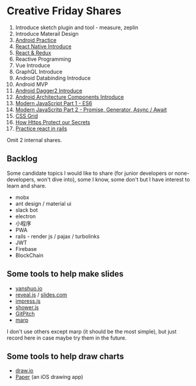 # Creative Friday Shares

1. Introduce sketch plugin and tool - measure, zeplin
1. Introduce Materail Design
1. [Android Practice](./cf-android-practice)
1. [React Native Introduce](./cf-react-native-intro)
1. [React & Redux](./cf-react-redux)
1. Reactive Programming
1. Vue Introduce
1. GraphQL Introduce
1. Android Databinding Introduce
1. Android MVP
1. [Android Dagger2 Introduce](./cf-dagger2/cf-dagger2.md)
1. [Android Architecture Components Introduce](./cf-android-arch/keynote.md)
1. [Modern JavaScript Part 1 - ES6](./cf-modern-js/cf-modern-js-1.md)
1. [Modern JavaScritp Part 2 - Promise, Generator, Async / Await](./cf-modern-js/cf-modern-js-2.md)
1. [CSS Grid](./cf-css-grid/cf-css-grid.md)
1. [How Https Protect our Secrets](./cf-https/keynote.md)
1. [Practice react in rails](./cf-react-in-rails/keynote.md)

Omit 2 internal shares.

## Backlog

Some candidate topics I would like to share (for junior developers or none-developers, won't dive into), some I know, some don't but I have interest to learn and share.

- mobx
- ant design / material ui
- slack bot
- electron
- 小程序
- PWA
- rails - render js / pajax / turbolinks
- JWT
- Firebase
- BlockChain

## Some tools to help make slides

- [yanshuo.io](http://yanshuo.io/)
- [reveal.js](https://github.com/hakimel/reveal.js/) / [slides.com](https://slides.com/)
- [impress.js](https://github.com/impress/impress.js/)
- [shower.js](https://github.com/shower/shower)
- [GitPitch](https://github.com/gitpitch/gitpitch)
- [marp](https://github.com/yhatt/marp)

I don't use others except marp (it should be the most simple), but just record here in case maybe try them in the future.

## Some tools to help draw charts

- [draw.io](https://www.draw.io/)
- [Paper](https://itunes.apple.com/us/app/paper-by-fiftythree/id506003812?mt=8) (an iOS drawing app)
